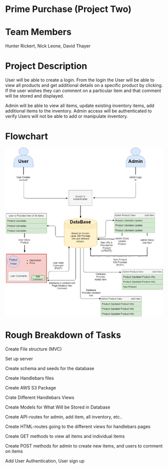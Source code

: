 # Prime Purchase (Project Two)

# Team Members

Hunter Rickert, Nick Leone, David Thayer

# Project Description

User will be able to create a login. From the login the User will be able to view all products and get additional details on a specific product by clicking. If the user wishes they can comment on a particular item and that comment will be stored and displayed.

Admin will be able to view all items, update existing inventory items, add additional items to the inventory. Admin access will be authenticated to verify Users will not be able to add or manipulate inventory.

# Flowchart

![FlowChart Image](./public/images/PrimePurchaseFlowChart.png)

# Rough Breakdown of Tasks 

Create File structure (MVC)

Set up server

Create schema and seeds for the database

Create Handlebars files

Create AWS S3 Package

Crate Different Handlebars Views

Create Models for What Will be Stored in Database

Create API-routes for admin, add item, all inventory, etc..

Create HTML-routes going to the different views for handlebars pages

Create GET methods to view all items and individual items

Create POST methods for admin to create new items, and users to comment on items

Add User Authentication, User sign up

